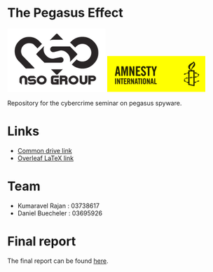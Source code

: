 # The Pegasus Effect

![NSO Group Logo](images/Nso-group-logo.png) ![Amnesty international logo](images/Amnesty_international_logo_resize.png)

Repository for the cybercrime seminar on pegasus spyware.

# Links
- [Common drive link](https://drive.google.com/drive/folders/1sbndFC5vSz6eOTZTVHYfJM9MSexGGUgB)
- [Overleaf LaTeX link](https://www.overleaf.com/project/61f8fc594acd437e5e448c97)

# Team
- Kumaravel Rajan : 03738617
- Daniel Buecheler : 03695926

# Final report
The final report can be found [here](https://gitlab.com/kumaravel.rajan/pegasusvictimsonlineanalysis/-/blob/main/Investigating_Pegasus_Impact_on_the_Online_Activity_of_Journalists_Targeted_with_Illegal_Surveillance_-_an_open-source_data_analysis.pdf).
